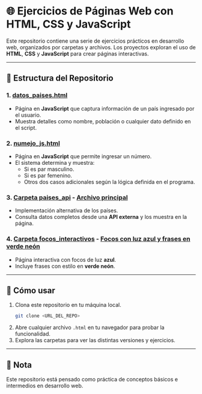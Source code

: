 # 🌐 Ejercicios de Páginas Web con HTML, CSS y JavaScript

Este repositorio contiene una serie de ejercicios prácticos en desarrollo web, organizados por carpetas y archivos. Los proyectos exploran el uso de **HTML**, **CSS** y **JavaScript** para crear páginas interactivas.

---

## 📁 Estructura del Repositorio

### 1. [datos_paises.html](./datos_paises.html)  
- Página en **JavaScript** que captura información de un país ingresado por el usuario.
- Muestra detalles como nombre, población o cualquier dato definido en el script.

### 2. [numejo_js.html](./numejo_js.html)  
- Página en **JavaScript** que permite ingresar un número.
- El sistema determina y muestra:
  - Si es par masculino.
  - Si es par femenino.
  - Otros dos casos adicionales según la lógica definida en el programa.

### 3. [Carpeta paises_api](./paises_api/) - [Archivo principal](./paises_api/index.html)
- Implementación alternativa de los países.
- Consulta datos completos desde una **API externa** y los muestra en la página.

### 4. [Carpeta focos_interactivos](./focos_interactivos/) - [Focos con luz azul y frases en verde neón](./focos_interactivos/focos.html)
- Página interactiva con focos de luz **azul**.
- Incluye frases con estilo en **verde neón**.

---

## 🚀 Cómo usar
1. Clona este repositorio en tu máquina local.
   ```bash
   git clone <URL_DEL_REPO>
   ```
2. Abre cualquier archivo `.html` en tu navegador para probar la funcionalidad.
3. Explora las carpetas para ver las distintas versiones y ejercicios.

---

## 📌 Nota
Este repositorio está pensado como práctica de conceptos básicos e intermedios en desarrollo web.
